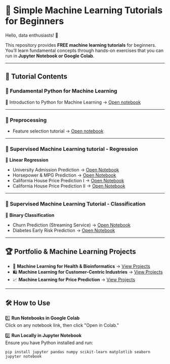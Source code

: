 # 🚀 Simple Machine Learning Tutorials for Beginners  

Hello, data enthusiasts! 👋  

This repository provides **FREE machine learning tutorials** for beginners. You’ll learn fundamental concepts through hands-on exercises that you can run in **Jupyter Notebook or Google Colab**.  

---

## 📂 Tutorial Contents  

### 🔹 Fundamental Python for Machine Learning
📌 Introduction to Python for Machine Learning → [Open notebook](https://github.com/harishmuh/machine_learning_practices/blob/main/Python__Introduction_for_Machine_Learning_and_AI.ipynb)  

---

### 🔹 Preprocessing

* Feature selection tutorial → [Open notebook](https://github.com/harishmuh/machine_learning_practices/blob/main/Feature_Selection.ipynb)

---
### 🔹 Supervised Machine Learning tutorial - Regression  
📌 **Linear Regression**  
* University Admission Prediction → [Open Notebook](https://github.com/harishmuh/machine_learning_practices/blob/main/supervised_regression/linear_regression.ipynb)  
* Horsepower & MPG Prediction → [Open Notebook](https://github.com/harishmuh/machine_learning_practices/blob/main/Simple_linear_regression_horsepower_and_mpg.ipynb)  
* California House Price Prediction I → [Open Notebook](https://github.com/harishmuh/machine_learning_practices/blob/main/California_house_Linear_Regression.ipynb)  
* California House Price Prediction II → [Open Notebook](https://github.com/harishmuh/machine_learning_practices/blob/main/supervised_regression/California_housing_regression.ipynb)  

---

### 🔹 Supervised Machine Learning Tutorial - Classification  
📌 **Binary Classification**  
* Churn Prediction (Streaming Service) → [Open Notebook](https://github.com/harishmuh/machine_learning_practices/blob/main/Supervised_Classification/Churn.ipynb)  
* Diabetes Early Risk Prediction → [Open Notebook](https://github.com/harishmuh/machine_learning_practices/blob/main/Supervised_Classification/diabetes_risk.ipynb)  

---

## 🏆 Portfolio & Machine Learning Projects  
- 🏥 **Machine Learning for Health & Bioinformatics** → [View Projects](https://github.com/harishmuh/machine_learning_projects/tree/main)  
- 🛍️ **Machine Learning for Customer-Centric Industries** → [View Projects](https://github.com/harishmuh/machine_learning_projects/tree/main)  
- 📈 **Machine Learning for Price Prediction** → [View Projects](https://github.com/harishmuh/machine_learning_projects/tree/main)  

---

## 🛠️ How to Use  
1️⃣ **Run Notebooks in Google Colab**  
Click on any notebook link, then click "Open in Colab."  

2️⃣ **Run Locally in Jupyter Notebook**  
Ensure you have Python installed and run:  
```bashe
pip install jupyter pandas numpy scikit-learn matplotlib seaborn
jupyter notebook

